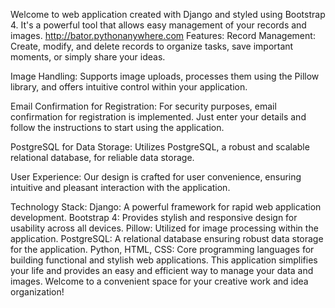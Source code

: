 Welcome to web application created with Django and styled using Bootstrap 4. It's a powerful tool that allows easy management of your records and images.
http://bator.pythonanywhere.com
Features:
Record Management:
Create, modify, and delete records to organize tasks, save important moments, or simply share your ideas.

Image Handling:
Supports image uploads, processes them using the Pillow library, and offers intuitive control within your application.

Email Confirmation for Registration:
For security purposes, email confirmation for registration is implemented. Just enter your details and follow the instructions to start using the application.

PostgreSQL for Data Storage:
Utilizes PostgreSQL, a robust and scalable relational database, for reliable data storage.

User Experience:
Our design is crafted for user convenience, ensuring intuitive and pleasant interaction with the application.

Technology Stack:
Django: A powerful framework for rapid web application development.
Bootstrap 4: Provides stylish and responsive design for usability across all devices.
Pillow: Utilized for image processing within the application.
PostgreSQL: A relational database ensuring robust data storage for the application.
Python, HTML, CSS: Core programming languages for building functional and stylish web applications.
This application simplifies your life and provides an easy and efficient way to manage your data and images. Welcome to a convenient space for your creative work and idea organization!
